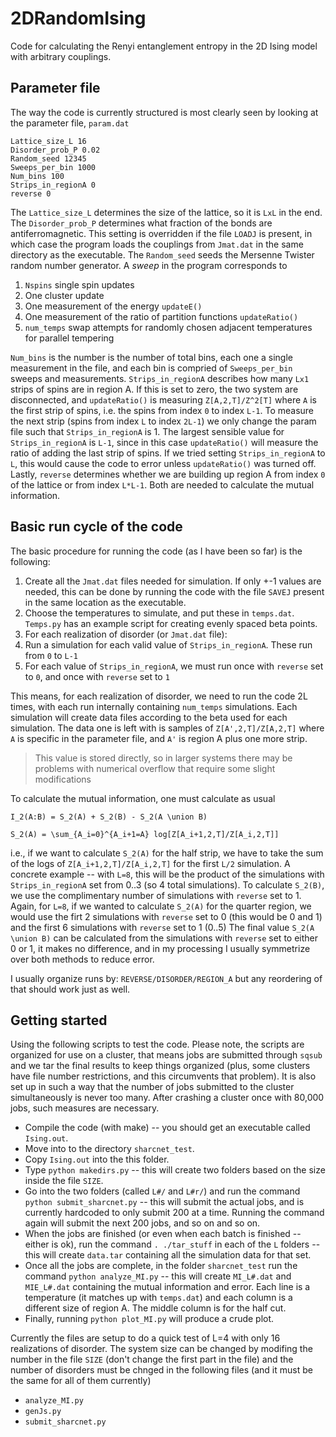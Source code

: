 # 2DRandomIsing
Code for calculating the Renyi entanglement entropy in the 2D Ising model with arbitrary couplings.

## Parameter file
The way the code is currently structured is most clearly seen by looking at the parameter file, `param.dat`
```
Lattice_size_L 16
Disorder_prob_P 0.02
Random_seed 12345
Sweeps_per_bin 1000
Num_bins 100
Strips_in_regionA 0
reverse 0
```
The `Lattice_size_L` determines the size of the lattice, so it is `LxL` in the end.
The `Disorder_prob_P` determines what fraction of the bonds are antiferromagnetic.
This setting is overridden if the file `LOADJ` is present, in which case the program loads the couplings from `Jmat.dat` in the same directory as the executable.
The `Random_seed` seeds the Mersenne Twister random number generator.
A *sweep* in the program corresponds to

1. `Nspins` single spin updates
1. One cluster update
1. One measurement of the energy `updateE()`
1. One measurement of the ratio of partition functions `updateRatio()`
1. `num_temps` swap attempts for randomly chosen adjacent temperatures for parallel tempering

`Num_bins` is the number is the number of total bins, each one a single measurement in the file, and each bin is compried of `Sweeps_per_bin` sweeps and measurements.
`Strips_in_regionA` describes how many `Lx1` strips of spins are in region A.
If this is set to zero, the two system are disconnected, and `updateRatio()` is measuring `Z[A,2,T]/Z^2[T]` where `A` is the first strip of spins, i.e. the spins from index `0` to index `L-1`.
To measure the next strip (spins from index `L` to index `2L-1`) we only change the param file such that `Strips_in_regionA` is 1.
The largest sensible value for `Strips_in_regionA` is `L-1`, since in this case `updateRatio()` will measure the ratio of adding the last strip of spins.
If we tried setting `Strips_in_regionA` to `L`, this would cause the code to error unless `updateRatio()` was turned off.
Lastly, `reverse` determines whether we are building up region A from index `0` of the lattice or from index `L*L-1`.
Both are needed to calculate the mutual information.

## Basic run cycle of the code
The basic procedure for running the code (as I have been so far) is the following:

1. Create all the `Jmat.dat` files needed for simulation. If only +-1 values are needed, this can be done by running the code with the file `SAVEJ` present in the same location as the executable.
1. Choose the temperatures to simulate, and put these in `temps.dat`. `Temps.py` has an example script for creating evenly spaced beta points.
1. For each realization of disorder (or `Jmat.dat` file):
  1. Run a simulation for each valid value of `Strips_in_regionA`. These run from `0` to `L-1`
  1. For each value of `Strips_in_regionA`, we must run once with `reverse` set to `0`, and once with `reverse` set to `1`

This means, for each realization of disorder, we need to run the code 2L times, with each run internally containing `num_temps` simulations.
Each simulation will create data files according to the beta used for each simulation.
The data one is left with is samples of `Z[A',2,T]/Z[A,2,T]` where `A` is specific in the parameter file, and `A'` is region A plus one more strip.
> This value is stored directly, so in larger systems there may be problems with numerical overflow that require some slight modifications

To calculate the mutual information, one must calculate as usual

`I_2(A:B) = S_2(A) + S_2(B) - S_2(A \union B)`

`S_2(A) = \sum_{A_i=0}^{A_i+1=A} log[Z[A_i+1,2,T]/Z[A_i,2,T]]`

i.e., if we want to calculate `S_2(A)` for the half strip, we have to take the sum of the logs of `Z[A_i+1,2,T]/Z[A_i,2,T]` for the first `L/2` simulation.
A concrete example -- with `L=8`, this will be the product of the simulations with `Strips_in_regionA` set from 0..3 (so 4 total simulations).
To calculate `S_2(B)`, we use the complimentary number of simulations with `reverse` set to 1.
Again, for `L=8`, if we wanted to calculate `S_2(A)` for the quarter region, we would use the firt 2 simulations with `reverse` set to 0 (this would be 0 and 1) and the first 6 simulations with `reverse` set to 1 (0..5)
The final value `S_2(A \union B)` can be calculated from the simulations with `reverse` set to either 0 or 1, it makes no difference, and in my processing I usually symmetrize over both methods to reduce error.

I usually organize runs by: `REVERSE/DISORDER/REGION_A`
but any reordering of that should work just as well.

## Getting started

Using the following scripts to test the code.
Please note, the scripts are organized for use on a cluster, that means jobs are submitted through `sqsub` and we tar the final results to keep things organized (plus, some clusters have file number restrictions, and this circumvents that problem).
It is also set up in such a way that the number of jobs submitted to the cluster simultaneously is never too many.
After crashing a cluster once with 80,000 jobs, such measures are necessary.

* Compile the code (with make) -- you should get an executable called `Ising.out`.
* Move into to the directory `sharcnet_test`.
* Copy `Ising.out` into the this folder.
* Type `python makedirs.py` -- this will create two folders based on the size inside the file `SIZE`.
* Go into the two folders (called `L#/` and `L#r/`) and run the command `python submit_sharcnet.py` -- this will submit the actual jobs, and is currently hardcoded to only submit 200 at a time. Running the command again will submit the next 200 jobs, and so on and so on.
* When the jobs are finished (or even when each batch is finished -- either is ok), run the command `. ./tar_stuff` in each of the `L` folders -- this will create `data.tar` containing all the simulation data for that set.
* Once all the jobs are complete, in the folder `sharcnet_test` run the command `python analyze_MI.py` -- this will create `MI_L#.dat` and `MIE_L#.dat` containing the mutual information and error. Each line is a temperature (it matches up with `temps.dat`) and each column is a different size of region A. The middle column is for the half cut.
* Finally, running `python plot_MI.py` will produce a crude plot.

Currently the files are setup to do a quick test of L=4 with only 16 realizations of disorder.
The system size can be changed by modifing the number in the file `SIZE` (don't change the first part in the file) and the number of disorders must be chnged in the following files (and it must be the same for all of them currently)

* `analyze_MI.py`
* `genJs.py`
* `submit_sharcnet.py`
